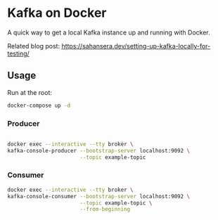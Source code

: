 # Kafka on Docker
A quick way to get a local Kafka instance up and running with Docker.

Related blog post: https://sahansera.dev/setting-up-kafka-locally-for-testing/

## Usage

Run at the root:

```sh
docker-compose up -d
```

### Producer
```sh

docker exec --interactive --tty broker \
kafka-console-producer --bootstrap-server localhost:9092 \
                       --topic example-topic
```


### Consumer

```sh
docker exec --interactive --tty broker \
kafka-console-consumer --bootstrap-server localhost:9092 \
                       --topic example-topic \
                       --from-beginning
```
